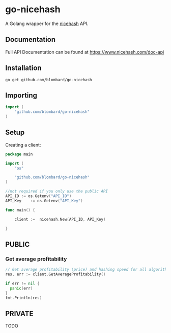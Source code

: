 # go-nicehash

A Golang wrapper for the [nicehash](https://www.nicehash.com/) API.

## Documentation
Full API Documentation can be found at https://www.nicehash.com/doc-api

## Installation
```shell
go get github.com/blombard/go-nicehash
```

## Importing

```go
import (
    "github.com/blombard/go-nicehash"
)
```

## Setup

Creating a client:

```go
package main

import (
	"os"

	"github.com/blombard/go-nicehash"
)

//not required if you only use the public API
API_ID := os.Getenv("API_ID")
API_Key    := os.Getenv("API_Key")

func main() {

    client :=  nicehash.New(API_ID, API_Key)

}
```

## PUBLIC

### Get average profitability

```go
// Get average profitability (price) and hashing speed for all algorithms in past 24 hours.
res, err := client.GetAverageProfitability()

if err != nil {
  panic(err)
}
fmt.Println(res)
```

## PRIVATE

TODO
